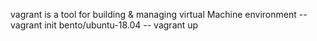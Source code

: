 vagrant is a tool for building & managing virtual Machine environment
 -- vagrant init bento/ubuntu-18.04
 -- vagrant up

